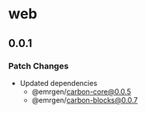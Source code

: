 # web

## 0.0.1

### Patch Changes

- Updated dependencies
  - @emrgen/carbon-core@0.0.5
  - @emrgen/carbon-blocks@0.0.7

